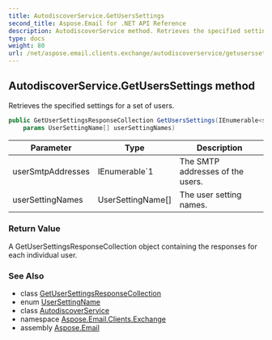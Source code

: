 ```yaml
---
title: AutodiscoverService.GetUsersSettings
second_title: Aspose.Email for .NET API Reference
description: AutodiscoverService method. Retrieves the specified settings for a set of users
type: docs
weight: 80
url: /net/aspose.email.clients.exchange/autodiscoverservice/getuserssettings/
---
```

## AutodiscoverService.GetUsersSettings method

Retrieves the specified settings for a set of users.

```csharp
public GetUserSettingsResponseCollection GetUsersSettings(IEnumerable<string> userSmtpAddresses, 
    params UserSettingName[] userSettingNames)
```

| Parameter | Type | Description |
| --- | --- | --- |
| userSmtpAddresses | IEnumerable`1 | The SMTP addresses of the users. |
| userSettingNames | UserSettingName[] | The user setting names. |

### Return Value

A GetUserSettingsResponseCollection object containing the responses for each individual user.

### See Also

* class [GetUserSettingsResponseCollection](../../getusersettingsresponsecollection/)
* enum [UserSettingName](../../usersettingname/)
* class [AutodiscoverService](../)
* namespace [Aspose.Email.Clients.Exchange](../../autodiscoverservice/)
* assembly [Aspose.Email](../../../)


